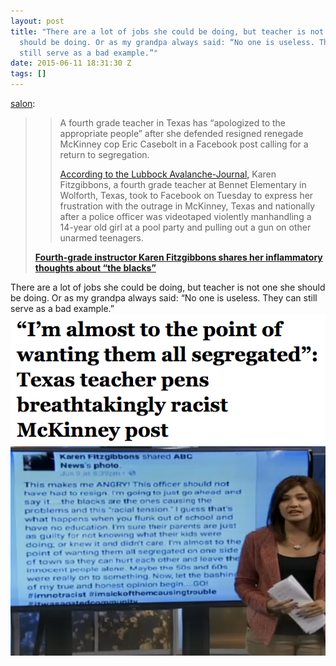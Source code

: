 ```yaml
---
layout: post
title: "There are a lot of jobs she could be doing, but teacher is not one she
  should be doing. Or as my grandpa always said: “No one is useless. They can
  still serve as a bad example.”"
date: 2015-06-11 18:31:30 Z
tags: []
---
```

[salon](http://salon.tumblr.com/post/121275840025/a-fourth-grade-teacher-in-texas-has-apologized-to):

> > A fourth grade teacher in Texas has “apologized to the appropriate people” after she defended resigned renegade McKinney cop Eric Casebolt in a Facebook post calling for a return to segregation.
> > 
> > [According to the Lubbock Avalanche-Journal,](http://lubbockonline.com/education/2015-06-10/frenship-isd-teacher-apologizes-after-mckinney-related-segregation-post#.VXmQzmTBzGd) Karen Fitzgibbons, a fourth grade teacher at Bennet Elementary in Wolforth, Texas, took to Facebook on Tuesday to express her frustration with the outrage in McKinney, Texas and nationally after a police officer was videotaped violently manhandling a 14-year old girl at a pool party and pulling out a gun on other unarmed teenagers.
> 
> **[Fourth-grade instructor Karen Fitzgibbons shares her inflammatory thoughts about “the blacks”](http://www.salon.com/2015/06/11/im_almost_to_the_point_of_wanting_them_all_segregated_texas_teacher_pens_breathtakingly_racist_mckinney_post/?utm_source=Tumblr&utm_medium=Tumblr%20Share&utm_campaign=Tumblr)**

There are a lot of jobs she could be doing, but teacher is not one she should be doing. Or as my grandpa always said: “No one is useless. They can still serve as a bad example.”
![](/media/2015/06/121287260379_0.png)
![](/media/2015/06/121287260379_1.png)
